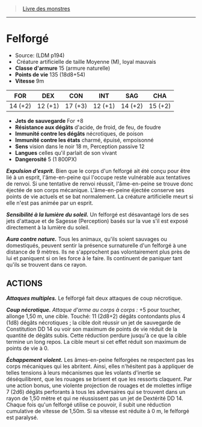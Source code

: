 ﻿> [Livre des monstres](tome_of_beasts.md)

---

# Felforgé

- Source: (LDM p194)
-  Créature artificielle de taille Moyenne (M), loyal mauvais
- **Classe d'armure** 15 (armure naturelle)
- **Points de vie** 135 (18d8+54)
- **Vitesse** 9m

|FOR|DEX|CON|INT|SAG|CHA|
|---|---|---|---|---|---|
|14 (+2)|12 (+1)|17 (+3)|12 (+1)|14 (+2)|15 (+2)|

- **Jets de sauvegarde** For +8
- **Résistance aux dégâts** d'acide, de froid, de feu, de foudre
- **Immunité contre les dégâts** nécrotiques, de poison
- **Immunité contre les états** charmé, épuisé, empoisonné
- **Sens** vision dans le noir 18 m, Perception passive 12
- **Langues** celles qu'il parlait de son vivant
- **Dangerosité** 5 (1 800PX)

**_Expulsion d'esprit._** Bien que le corps d'un felforgé ait été conçu pour être lié à un esprit, l'âme-en-peine qui l'occupe reste vulnérable aux tentatives de renvoi. Si une tentative de renvoi réussit, l'âme-en-peine se trouve donc éjectée de son corps mécanique. L'âme-en-peine éjectée conserve ses points de vie actuels et se bat normalement. La créature artificielle meurt si elle n'est pas animée par un esprit.

**_Sensibilité à la lumière du soleil._** Un felforgé est désavantagé lors de ses jets d'attaque et de Sagesse (Perception) basés sur la vue s'il est exposé directement à la lumière du soleil.

**_Aura contre nature._** Tous les animaux, qu'ils soient sauvages ou domestiqués, peuvent sentir la présence surnaturelle d'un felforgé à une distance de 9 mètres. Ils ne s'approchent pas volontairement plus près de lui et paniquent si on les force à le faire. Ils continuent de paniquer tant qu'ils se trouvent dans ce rayon.

## ACTIONS

**_Attaques multiples._** Le felforgé fait deux attaques de coup nécrotique.

**_Coup nécrotique._** _Attaque d'arme au corps à corps :_ +5 pour toucher, allonge 1,50 m, une cible. Touché: 11 (2d8+2) dégâts contondants plus 4 (1d8) dégâts nécrotiques ; la cible doit réussir
un jet de sauvegarde de Constitution DD 14 ou voir son maximum de points de vie réduit de la quantité de dégâts subis. Cette réduction perdure jusqu'à ce que la cible termine un long repos. La cible meurt si cet effet réduit son maximum de points de vie à 0.

**_Échappement violent._** Les âmes-en-peine felforgées ne respectent pas les corps mécaniques qui les abritent. Ainsi, elles n'hésitent pas à appliquer de telles tensions à leurs mécanismes que les volants d'inertie se déséquilibrent, que les rouages se brisent et que les ressorts claquent. Par une action bonus, une violente projection de rouages et de molettes inflige 7 (2d6) dégâts perforants à tous les adversaires qui se trouvent dans un rayon de 1,50 mètre et qui ne réussissent pas un jet de Dextérité DD 14. Chaque fois qu'un felforgé utilise ce pouvoir, il subit une réduction cumulative de vitesse de 1,50m. Si sa vitesse est réduite à 0 m, le felforgé est paralysé.


